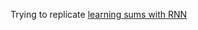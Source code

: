 Trying to replicate [learning sums with RNN](https://github.com/trekhleb/machine-learning-experiments/tree/master/experiments/numbers_summation_rnn)
